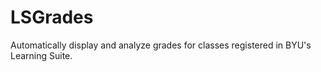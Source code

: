 # LSGrades
Automatically display and analyze grades for classes registered in BYU's Learning Suite.
